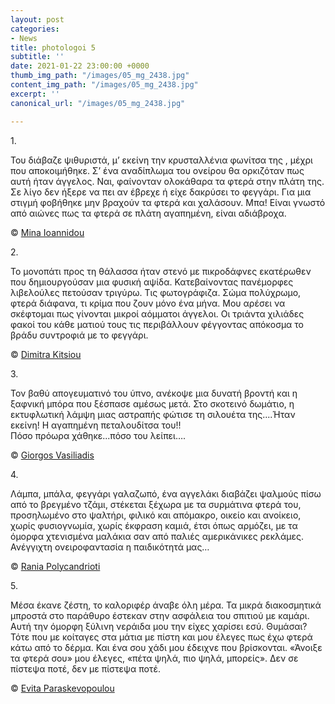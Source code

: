 ```yaml
---
layout: post
categories:
- News
title: photologoi 5
subtitle: ''
date: 2021-01-22 23:00:00 +0000
thumb_img_path: "/images/05_mg_2438.jpg"
content_img_path: "/images/05_mg_2438.jpg"
excerpt: ''
canonical_url: "/images/05_mg_2438.jpg"

---
```

1\.

Του διάβαζε ψιθυριστά, μ’ εκείνη την κρυσταλλένια φωνίτσα της , μέχρι που αποκοιμήθηκε. Σ’ ένα αναδίπλωμα του ονείρου θα ορκιζόταν πως αυτή ήταν άγγελος. Ναι, φαίνονταν ολοκάθαρα τα φτερά στην πλάτη της. Σε λίγο δεν ήξερε να πει αν έβρεχε ή είχε δακρύσει το φεγγάρι. Για μια στιγμή φοβήθηκε μην βραχούν τα φτερά και χαλάσουν. Μπα! Είναι γνωστό από αιώνες πως τα φτερά σε πλάτη αγαπημένη, είναι αδιάβροχα.

© <a href="https://www.facebook.com/mina.ioannidou.58" target="blank"> Mina Ioannidou </a>

2\.

Το μονοπάτι προς τη θάλασσα ήταν στενό με πικροδάφνες εκατέρωθεν που δημιουργούσαν μια φυσική αψίδα. Κατεβαίνοντας πανέμορφες λιβελούλες πετούσαν τριγύρω. Τις φωτογράφιζα. Σώμα πολύχρωμο, φτερά διάφανα, τι κρίμα που ζουν μόνο ένα μήνα. Μου αρέσει να σκέφτομαι πως γίνονται μικροί αόμματοι άγγελοι. Οι τριάντα χιλιάδες φακοί του κάθε ματιού τους τις περιβάλλουν φέγγοντας απόκοσμα το βράδυ συντροφιά με το φεγγάρι.

© <a href="https://www.facebook.com/dimitra.kitsiou" target="blank"> Dimitra Kitsiou</a>

3\.

Τον βαθύ απογευματινό του ύπνο, ανέκοψε μια δυνατή βροντή και η ξαφνική μπόρα που ξέσπασε αμέσως μετά. Στο σκοτεινό δωμάτιο, η εκτυφλωτική λάμψη μιας αστραπής φώτισε τη σιλουέτα της....Ήταν εκείνη! Η αγαπημένη πεταλουδίτσα του!!  
Πόσο πρόωρα χάθηκε...πόσο του λείπει….

© <a href="https://www.facebook.com/gvasiliadis" target="blank"> Giorgos Vasiliadis</a>

4\.

Λάμπα, μπάλα, φεγγάρι γαλαζωπό, ένα αγγελάκι διαβάζει ψαλμούς πίσω από το βρεγμένο τζάμι, στέκεται ξέχωρα με τα συρμάτινα φτερά του, προσηλωμένο στο ψαλτήρι, φιλικό και απόμακρο, οικείο και ανοίκειο, χωρίς φυσιογνωμία, χωρίς έκφραση καμιά, έτσι όπως αρμόζει, με τα όμορφα χτενισμένα μαλάκια σαν από παλιές αμερικάνικες ρεκλάμες. Ανέγγιχτη ονειροφαντασία η παιδικότητά μας…

© <a href="https://www.facebook.com/profile.php?id=100008460452394" target="blank"> Rania Polycandrioti</a>

5\.

Μέσα έκανε ζέστη, το καλοριφέρ άναβε όλη μέρα. Τα μικρά διακοσμητικά μπροστά στο παράθυρο έστεκαν στην ασφάλεια του σπιτιού με καμάρι. Αυτή την όμορφη ξύλινη νεράιδα μου την είχες χαρίσει εσύ. Θυμάσαι? Τότε που με κοίταγες στα μάτια με πίστη και μου έλεγες πως έχω φτερά κάτω από το δέρμα. Και ένα σου χάδι μου έδειχνε που βρίσκονται. «Άνοιξε τα φτερά σου» μου έλεγες, «πέτα ψηλά, πιο ψηλά, μπορείς». Δεν σε πίστεψα ποτέ, δεν με πίστεψα ποτέ.

© <a href="https://www.facebook.com/evitap" target="blank"> Evita Paraskevopoulou</a>